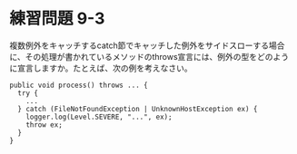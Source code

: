 # 練習問題 9-3

複数例外をキャッチするcatch節でキャッチした例外をサイドスローする場合に、その処理が書かれているメソッドのthrows宣言には、例外の型をどのように宣言しますか。たとえば、次の例を考えなさい。

    public void process() throws ... {
      try {
        ...
      } catch (FileNotFoundException | UnknownHostException ex) {
        logger.log(Level.SEVERE, "...", ex);
        throw ex;
      }
    }

